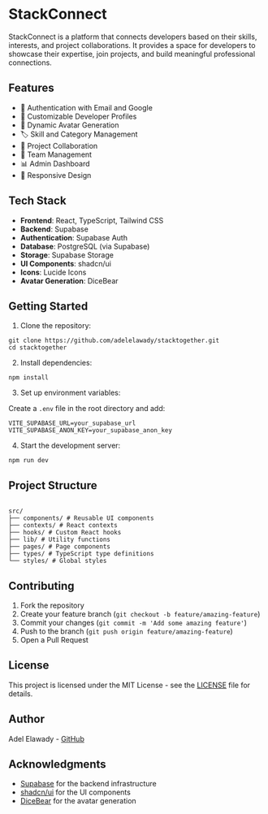 # StackConnect

StackConnect is a platform that connects developers based on their skills, interests, and project collaborations. It provides a space for developers to showcase their expertise, join projects, and build meaningful professional connections.

## Features

- 🔐 Authentication with Email and Google
- 👤 Customizable Developer Profiles
- 🎨 Dynamic Avatar Generation
- 🏷️ Skill and Category Management
- 👥 Project Collaboration
- 🤝 Team Management
- 📊 Admin Dashboard
- 📱 Responsive Design

## Tech Stack

- **Frontend**: React, TypeScript, Tailwind CSS
- **Backend**: Supabase
- **Authentication**: Supabase Auth
- **Database**: PostgreSQL (via Supabase)
- **Storage**: Supabase Storage
- **UI Components**: shadcn/ui
- **Icons**: Lucide Icons
- **Avatar Generation**: DiceBear

## Getting Started

1. Clone the repository:

```
git clone https://github.com/adelelawady/stacktogether.git
cd stacktogether
```

2. Install dependencies:

```
npm install
```

3. Set up environment variables:

Create a `.env` file in the root directory and add:

```
VITE_SUPABASE_URL=your_supabase_url
VITE_SUPABASE_ANON_KEY=your_supabase_anon_key
```


4. Start the development server:


```
npm run dev
```

## Project Structure

```

src/
├── components/ # Reusable UI components
├── contexts/ # React contexts
├── hooks/ # Custom React hooks
├── lib/ # Utility functions
├── pages/ # Page components
├── types/ # TypeScript type definitions
└── styles/ # Global styles

```


## Contributing

1. Fork the repository
2. Create your feature branch (`git checkout -b feature/amazing-feature`)
3. Commit your changes (`git commit -m 'Add some amazing feature'`)
4. Push to the branch (`git push origin feature/amazing-feature`)
5. Open a Pull Request

## License

This project is licensed under the MIT License - see the [LICENSE](LICENSE) file for details.

## Author

Adel Elawady - [GitHub](https://github.com/adelelawady)

## Acknowledgments

- [Supabase](https://supabase.io/) for the backend infrastructure
- [shadcn/ui](https://ui.shadcn.com/) for the UI components
- [DiceBear](https://www.dicebear.com/) for the avatar generation